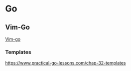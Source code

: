 # Go

## Vim-Go

[Vim-go](vimgo.md)


### Templates

https://www.practical-go-lessons.com/chap-32-templates
